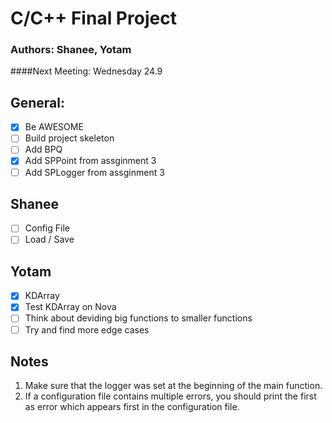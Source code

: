 # C/C++ Final Project
### Authors: Shanee, Yotam

####Next Meeting: Wednesday 24.9

## General:
- [x] Be AWESOME
- [ ] Build project skeleton
- [ ] Add BPQ
- [x] Add SPPoint from assginment 3
- [ ] Add SPLogger from assginment 3

## Shanee
- [ ] Config File
- [ ] Load / Save

## Yotam
- [x] KDArray
- [x] Test KDArray on Nova
- [ ] Think about deviding big functions to smaller functions
- [ ] Try and find more edge cases

## Notes
1. Make sure that the logger was set at the beginning of the main function.
2. If a configuration file contains multiple errors, you should print the first as error which appears
first in the configuration file.
